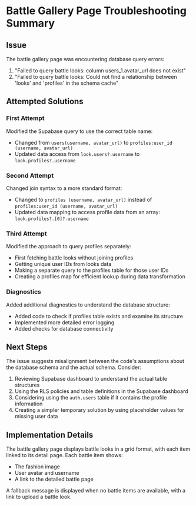# Battle Gallery Page Troubleshooting Summary

## Issue
The battle gallery page was encountering database query errors:
1. "Failed to query battle looks: column users_1.avatar_url does not exist"
2. "Failed to query battle looks: Could not find a relationship between 'looks' and 'profiles' in the schema cache"

## Attempted Solutions

### First Attempt
Modified the Supabase query to use the correct table name:
- Changed from `users(username, avatar_url)` to `profiles:user_id (username, avatar_url)`
- Updated data access from `look.users?.username` to `look.profiles?.username`

### Second Attempt
Changed join syntax to a more standard format:
- Changed to `profiles (username, avatar_url)` instead of `profiles:user_id (username, avatar_url)`
- Updated data mapping to access profile data from an array: `look.profiles?.[0]?.username`

### Third Attempt
Modified the approach to query profiles separately:
- First fetching battle looks without joining profiles
- Getting unique user IDs from looks data
- Making a separate query to the profiles table for those user IDs
- Creating a profiles map for efficient lookup during data transformation

### Diagnostics
Added additional diagnostics to understand the database structure:
- Added code to check if profiles table exists and examine its structure
- Implemented more detailed error logging
- Added checks for database connectivity

## Next Steps

The issue suggests misalignment between the code's assumptions about the database schema and the actual schema. Consider:

1. Reviewing Supabase dashboard to understand the actual table structures
2. Using the RLS policies and table definitions in the Supabase dashboard
3. Considering using the `auth.users` table if it contains the profile information
4. Creating a simpler temporary solution by using placeholder values for missing user data

## Implementation Details
The battle gallery page displays battle looks in a grid format, with each item linked to its detail page. Each battle item shows:
- The fashion image
- User avatar and username
- A link to the detailed battle page

A fallback message is displayed when no battle items are available, with a link to upload a battle look. 